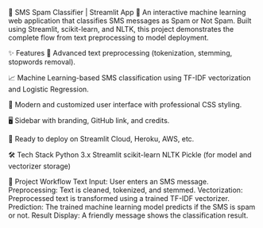 📩 SMS Spam Classifier | Streamlit App 🚀
An interactive machine learning web application that classifies SMS messages as Spam or Not Spam.
Built using Streamlit, scikit-learn, and NLTK, this project demonstrates the complete flow from text preprocessing to model deployment.

✨ Features
🧹 Advanced text preprocessing (tokenization, stemming, stopwords removal).

📈 Machine Learning-based SMS classification using TF-IDF vectorization and Logistic Regression.

🎨 Modern and customized user interface with professional CSS styling.

🖥️ Sidebar with branding, GitHub link, and credits.

🚀 Ready to deploy on Streamlit Cloud, Heroku, AWS, etc.

🛠️ Tech Stack
Python 3.x
Streamlit
scikit-learn
NLTK
Pickle (for model and vectorizer storage)


🎯 Project Workflow
Text Input: User enters an SMS message.
Preprocessing: Text is cleaned, tokenized, and stemmed.
Vectorization: Preprocessed text is transformed using a trained TF-IDF vectorizer.
Prediction: The trained machine learning model predicts if the SMS is spam or not.
Result Display: A friendly message shows the classification result.
